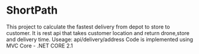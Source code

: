 # ShortPath
This project to calculate the fastest delivery from depot to store to customer.
It is rest api that takes customer location and return drone,store and delivery time. 
Useage: api/delivery/address
Code is implemented using MVC Core -  .NET CORE 2.1
